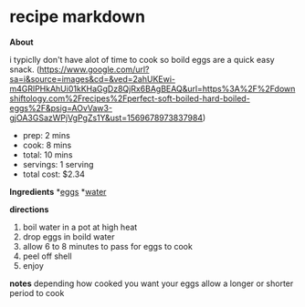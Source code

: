 # recipe markdown
 **About**

i typiclly don't have alot of time to cook so boild eggs are a quick easy snack.
(https://www.google.com/url?sa=i&source=images&cd=&ved=2ahUKEwi-m4GRlPHkAhUi01kKHaGgDz8QjRx6BAgBEAQ&url=https%3A%2F%2Fdownshiftology.com%2Frecipes%2Fperfect-soft-boiled-hard-boiled-eggs%2F&psig=AOvVaw3-gjOA3GSazWPjVgPgZs1Y&ust=1569678973837984)

* prep: 2 mins
* cook: 8 mins
* total: 10 mins
* servings: 1 serving
* total cost: $2.34

**Ingredients**
*[eggs](https://www.amazon.com/GRASS-NON-GMO-RANGE-COLORED-CHICKEN/dp/B06Y4ZYRTP?ref_=fsclp_pl_dp_1)
*[water](https://www.amazon.com/365-Everyday-Value-Spring-Water/dp/B074MG73P3/ref=sxin_3_pb?fpw=pantry&keywords=water+case&pd_rd_i=B074MG73P3&pd_rd_r)

**directions**
1. boil water in a pot at high heat
2. drop eggs in boild water
3. allow 6 to 8 minutes to pass for eggs to cook
4. peel off shell
5. enjoy

**notes**
depending how cooked you want your eggs allow a longer or shorter period to cook